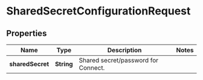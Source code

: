 
# SharedSecretConfigurationRequest

## Properties
Name | Type | Description | Notes
------------ | ------------- | ------------- | -------------
**sharedSecret** | **String** | Shared secret/password for Connect. | 



